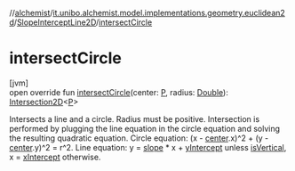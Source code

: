 //[alchemist](../../../index.md)/[it.unibo.alchemist.model.implementations.geometry.euclidean2d](../index.md)/[SlopeInterceptLine2D](index.md)/[intersectCircle](intersect-circle.md)

# intersectCircle

[jvm]\
open override fun [intersectCircle](intersect-circle.md)(center: [P](index.md), radius: [Double](https://kotlinlang.org/api/latest/jvm/stdlib/kotlin/-double/index.html)): [Intersection2D](../../it.unibo.alchemist.model.interfaces.geometry.euclidean2d/-intersection2-d/index.md)<[P](index.md)>

Intersects a line and a circle. Radius must be positive. Intersection is performed by plugging the line equation in the circle equation and solving the resulting quadratic equation. Circle equation: (x - [center](intersect-circle.md).x)^2 + (y - [center](intersect-circle.md).y)^2 = r^2. Line equation: y = [slope](slope.md) * x + [yIntercept](y-intercept.md) unless [isVertical](is-vertical.md), x = [xIntercept](x-intercept.md) otherwise.
